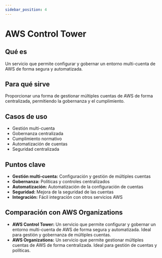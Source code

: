 ```yaml
---
sidebar_position: 4
---
```


# AWS Control Tower

## Qué es
Un servicio que permite configurar y gobernar un entorno multi-cuenta de AWS de forma segura y automatizada.

## Para qué sirve
Proporcionar una forma de gestionar múltiples cuentas de AWS de forma centralizada, permitiendo la gobernanza y el cumplimiento.

## Casos de uso
- Gestión multi-cuenta
- Gobernanza centralizada
- Cumplimiento normativo
- Automatización de cuentas
- Seguridad centralizada

## Puntos clave
- **Gestión multi-cuenta:** Configuración y gestión de múltiples cuentas
- **Gobernanza:** Políticas y controles centralizados
- **Automatización:** Automatización de la configuración de cuentas
- **Seguridad:** Mejora de la seguridad de las cuentas
- **Integración:** Fácil integración con otros servicios AWS

## Comparación con AWS Organizations
- **AWS Control Tower:** Un servicio que permite configurar y gobernar un entorno multi-cuenta de AWS de forma segura y automatizada. Ideal para gestión y gobernanza de múltiples cuentas.
- **AWS Organizations:** Un servicio que permite gestionar múltiples cuentas de AWS de forma centralizada. Ideal para gestión de cuentas y políticas. 